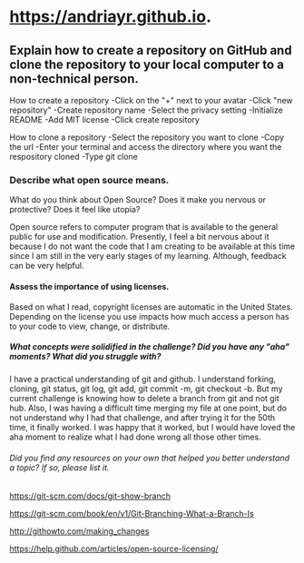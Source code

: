 # https://andriayr.github.io.

## Explain how to create a repository on GitHub and clone the repository to your local computer to a non-technical person.
How to create a repository
-Click on the "+" next to your avatar
-Click "new repository"
-Create repository name
-Select the privacy setting
-Initialize README
-Add MIT license
-Click create repository

How to clone a repository
-Select the repository you want to clone
-Copy the url
-Enter your terminal and access the directory where you want the respository cloned
-Type git clone <URL>


### Describe what open source means.
What do you think about Open Source? Does it make you nervous or protective? Does it feel like utopia?

Open source refers to computer program that is available to the general public for use and modification. Presently, I feel a bit nervous about it because I do not want the code that I am creating to be available at this time since I am still in the very early stages of my learning. Although, feedback can be very helpful.

#### Assess the importance of using licenses.

Based on what I read, copyright licenses are automatic in the United States. Depending on the license you use impacts how much access a person has to your code to view, change, or distribute.

##### What concepts were solidified in the challenge? Did you have any "aha" moments? What did you struggle with?

I have a practical understanding of git and github. I understand forking, cloning, git status, git log, git add, git commit -m, git checkout -b. But my current challenge is knowing how to delete a branch from git and not git hub. Also, I was having a difficult time merging my file at one point, but do not understand why I had that challenge, and after trying it for the 50th time, it finally worked. I was happy that it worked, but I would have loved the aha moment to realize what I had done wrong all those other times.

###### Did you find any resources on your own that helped you better understand a topic? If so, please list it.

https://git-scm.com/docs/git-show-branch

https://git-scm.com/book/en/v1/Git-Branching-What-a-Branch-Is

http://githowto.com/making_changes

https://help.github.com/articles/open-source-licensing/